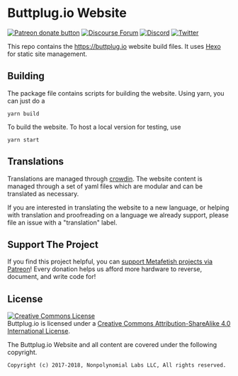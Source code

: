 # Buttplug.io Website

[![Patreon donate button](https://img.shields.io/badge/patreon-donate-yellow.svg)](https://www.patreon.com/qdot)
[![Discourse Forum](https://img.shields.io/badge/discourse-forum-blue.svg)](https://metafetish.club)
[![Discord](https://img.shields.io/discord/353303527587708932.svg?logo=discord)](https://discord.gg/t9g9RuD)
[![Twitter](https://img.shields.io/twitter/follow/buttplugio.svg?style=social&logo=twitter)](https://twitter.com/buttplugio)


This repo contains the https://buttplug.io website build files. It
uses [Hexo](https://hexo.io) for static site management.

## Building

The package file contains scripts for building the website. Using
yarn, you can just do a 

    yarn build

To build the website. To host a local version for testing, use 

    yarn start

## Translations

Translations are managed through [crowdin](https://crowdin.com). The
website content is managed through a set of yaml files which are
modular and can be translated as necessary.

If you are interested in translating the website to a new language, or
helping with translation and proofreading on a language we already
support, please file an issue with a "translation" label.

## Support The Project

If you find this project helpful, you
can
[support Metafetish projects via Patreon](http://patreon.com/qdot)!
Every donation helps us afford more hardware to reverse, document, and
write code for!

## License

<a rel="license" href="http://creativecommons.org/licenses/by-sa/4.0/"><img alt="Creative Commons License" style="border-width:0" src="https://i.creativecommons.org/l/by-sa/4.0/88x31.png" /></a><br />Buttplug.io is licensed under a <a rel="license" href="http://creativecommons.org/licenses/by-sa/4.0/">Creative Commons Attribution-ShareAlike 4.0 International License</a>.

The Buttplug.io Website and all content are covered under the following copyright.

    Copyright (c) 2017-2018, Nonpolynomial Labs LLC, All rights reserved.

    
